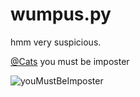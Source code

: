 # wumpus.py
hmm very suspicious.

[@Cats](https://github.com/Cryptex-github) you must be imposter

![youMustBeImposter](https://cdn.discordapp.com/emojis/858510024867315783.gif?v=1)
